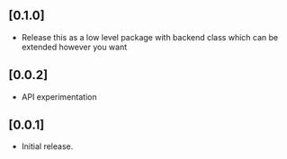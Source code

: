 ## [0.1.0]

- Release this as a low level package with backend class which can be extended however you want

## [0.0.2]

- API experimentation

## [0.0.1]

- Initial release.
